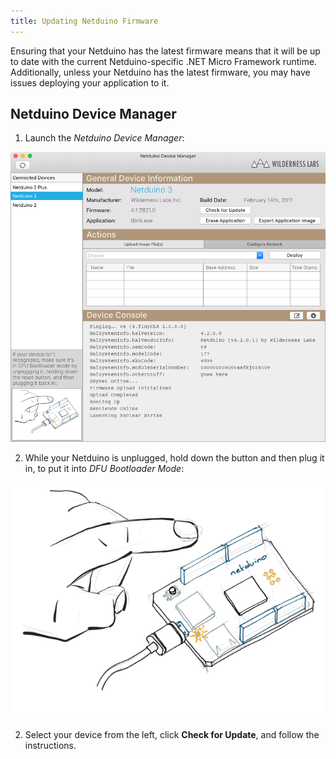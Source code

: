 ```yaml
---
title: Updating Netduino Firmware
---
```


Ensuring that your Netduino has the latest firmware means that it will be up to date with the current Netduino-specific .NET Micro Framework runtime. Additionally, unless your Netduino has the latest firmware, you may have issues deploying your application to it.

## Netduino Device Manager

1. Launch the _Netduino Device Manager_:

![](Netduino_Device_Manager-File_Upload_View.png)

2. While your Netduino is unplugged, hold down the button and then plug it in, to put it into _DFU Bootloader Mode_:

![](EnteringBootMode.gif)

2. Select your device from the left, click **Check for Update**, and follow the instructions.
